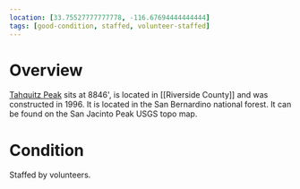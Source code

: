 ```yaml
---
location: [33.75527777777778, -116.67694444444444]
tags: [good-condition, staffed, volunteer-staffed]
---
```


# Overview

[Tahquitz Peak](http://www.peakbagging.com/CALookoutPhotos/TahquitzPk.html) sits at 8846', is located in [[Riverside County]] and was constructed in 1996. It is located in the San Bernardino national forest. It can be found on the San Jacinto Peak USGS topo map.

# Condition

Staffed by volunteers.